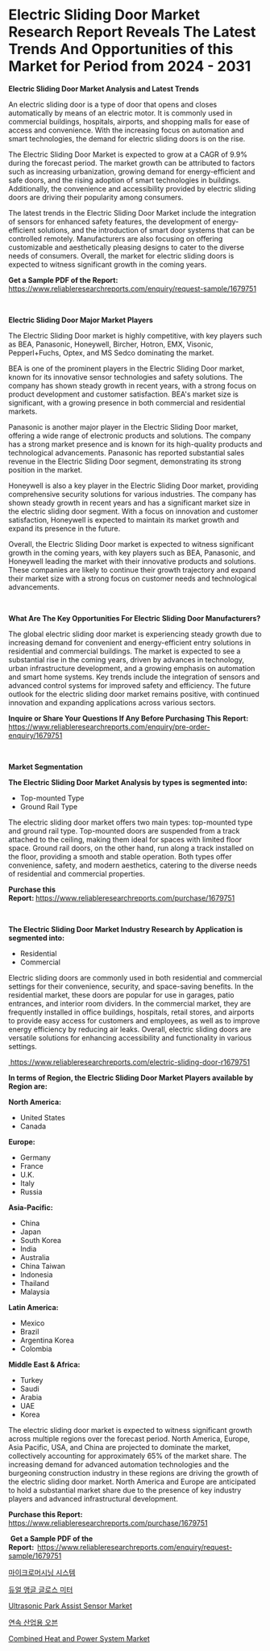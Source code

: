 <p><h1>Electric Sliding Door Market Research Report Reveals The Latest Trends And Opportunities of this Market for Period from 2024 - 2031</h1></p><p><strong>Electric Sliding Door Market Analysis and Latest Trends</strong></p>
<p><p>An electric sliding door is a type of door that opens and closes automatically by means of an electric motor. It is commonly used in commercial buildings, hospitals, airports, and shopping malls for ease of access and convenience. With the increasing focus on automation and smart technologies, the demand for electric sliding doors is on the rise.</p><p>The Electric Sliding Door Market is expected to grow at a CAGR of 9.9% during the forecast period. The market growth can be attributed to factors such as increasing urbanization, growing demand for energy-efficient and safe doors, and the rising adoption of smart technologies in buildings. Additionally, the convenience and accessibility provided by electric sliding doors are driving their popularity among consumers.</p><p>The latest trends in the Electric Sliding Door Market include the integration of sensors for enhanced safety features, the development of energy-efficient solutions, and the introduction of smart door systems that can be controlled remotely. Manufacturers are also focusing on offering customizable and aesthetically pleasing designs to cater to the diverse needs of consumers. Overall, the market for electric sliding doors is expected to witness significant growth in the coming years.</p></p>
<p><strong>Get a Sample PDF of the Report:&nbsp;</strong> <a href="https://www.reliableresearchreports.com/enquiry/request-sample/1679751">https://www.reliableresearchreports.com/enquiry/request-sample/1679751</a></p>
<p>&nbsp;</p>
<p><strong>Electric Sliding Door Major Market Players</strong></p>
<p><p>The Electric Sliding Door market is highly competitive, with key players such as BEA, Panasonic, Honeywell, Bircher, Hotron, EMX, Visonic, Pepperl+Fuchs, Optex, and MS Sedco dominating the market.</p><p>BEA is one of the prominent players in the Electric Sliding Door market, known for its innovative sensor technologies and safety solutions. The company has shown steady growth in recent years, with a strong focus on product development and customer satisfaction. BEA's market size is significant, with a growing presence in both commercial and residential markets.</p><p>Panasonic is another major player in the Electric Sliding Door market, offering a wide range of electronic products and solutions. The company has a strong market presence and is known for its high-quality products and technological advancements. Panasonic has reported substantial sales revenue in the Electric Sliding Door segment, demonstrating its strong position in the market.</p><p>Honeywell is also a key player in the Electric Sliding Door market, providing comprehensive security solutions for various industries. The company has shown steady growth in recent years and has a significant market size in the electric sliding door segment. With a focus on innovation and customer satisfaction, Honeywell is expected to maintain its market growth and expand its presence in the future.</p><p>Overall, the Electric Sliding Door market is expected to witness significant growth in the coming years, with key players such as BEA, Panasonic, and Honeywell leading the market with their innovative products and solutions. These companies are likely to continue their growth trajectory and expand their market size with a strong focus on customer needs and technological advancements.</p></p>
<p>&nbsp;</p>
<p><strong>What Are The Key Opportunities For Electric Sliding Door Manufacturers?</strong></p>
<p><p>The global electric sliding door market is experiencing steady growth due to increasing demand for convenient and energy-efficient entry solutions in residential and commercial buildings. The market is expected to see a substantial rise in the coming years, driven by advances in technology, urban infrastructure development, and a growing emphasis on automation and smart home systems. Key trends include the integration of sensors and advanced control systems for improved safety and efficiency. The future outlook for the electric sliding door market remains positive, with continued innovation and expanding applications across various sectors.</p></p>
<p><strong>Inquire or Share Your Questions If Any Before Purchasing This Report:</strong> <a href="https://www.reliableresearchreports.com/enquiry/pre-order-enquiry/1679751">https://www.reliableresearchreports.com/enquiry/pre-order-enquiry/1679751</a></p>
<p>&nbsp;</p>
<p><strong>Market Segmentation</strong></p>
<p><strong>The Electric Sliding Door Market Analysis by types is segmented into:</strong></p>
<p><ul><li>Top-mounted Type</li><li>Ground Rail Type</li></ul></p>
<p><p>The electric sliding door market offers two main types: top-mounted type and ground rail type. Top-mounted doors are suspended from a track attached to the ceiling, making them ideal for spaces with limited floor space. Ground rail doors, on the other hand, run along a track installed on the floor, providing a smooth and stable operation. Both types offer convenience, safety, and modern aesthetics, catering to the diverse needs of residential and commercial properties.</p></p>
<p><strong>Purchase this Report:&nbsp;</strong><a href="https://www.reliableresearchreports.com/purchase/1679751">https://www.reliableresearchreports.com/purchase/1679751</a></p>
<p>&nbsp;</p>
<p><strong>The Electric Sliding Door Market Industry Research by Application is segmented into:</strong></p>
<p><ul><li>Residential</li><li>Commercial</li></ul></p>
<p><p>Electric sliding doors are commonly used in both residential and commercial settings for their convenience, security, and space-saving benefits. In the residential market, these doors are popular for use in garages, patio entrances, and interior room dividers. In the commercial market, they are frequently installed in office buildings, hospitals, retail stores, and airports to provide easy access for customers and employees, as well as to improve energy efficiency by reducing air leaks. Overall, electric sliding doors are versatile solutions for enhancing accessibility and functionality in various settings.</p></p>
<p><a href="https://www.reliableresearchreports.com/electric-sliding-door-r1679751">&nbsp;https://www.reliableresearchreports.com/electric-sliding-door-r1679751</a></p>
<p><strong>In terms of Region, the Electric Sliding Door Market Players available by Region are:</strong></p>
<p>
    <p> <strong> North America: </strong>
        <ul>
            <li>United States</li>
            <li>Canada</li>
        </ul>
        </p> 
    <p> <strong> Europe: </strong>
        <ul>
            <li>Germany</li>
            <li>France</li>
            <li>U.K.</li>
            <li>Italy</li>
            <li>Russia</li>
        </ul>
        </p> 
    <p> <strong> Asia-Pacific: </strong>
        <ul>
            <li>China</li>
            <li>Japan</li>
            <li>South Korea</li>
            <li>India</li>
            <li>Australia</li>
            <li>China Taiwan</li>
            <li>Indonesia</li>
            <li>Thailand</li>
            <li>Malaysia</li>
        </ul>
        </p> 
    <p> <strong> Latin America: </strong>
        <ul>
            <li>Mexico</li>
            <li>Brazil</li>
            <li>Argentina Korea</li>
            <li>Colombia</li>
        </ul>
        </p> 
    <p> <strong> Middle East & Africa: </strong>
        <ul>
            <li>Turkey</li>
            <li>Saudi</li>
            <li>Arabia</li>
            <li>UAE</li>
            <li>Korea</li>
        </ul>
    </p>
    </p>
<p><p>The electric sliding door market is expected to witness significant growth across multiple regions over the forecast period. North America, Europe, Asia Pacific, USA, and China are projected to dominate the market, collectively accounting for approximately 65% of the market share. The increasing demand for advanced automation technologies and the burgeoning construction industry in these regions are driving the growth of the electric sliding door market. North America and Europe are anticipated to hold a substantial market share due to the presence of key industry players and advanced infrastructural development.</p></p>
<p><strong>Purchase this Report: </strong><a href="https://www.reliableresearchreports.com/purchase/1679751">https://www.reliableresearchreports.com/purchase/1679751</a></p>
<p>&nbsp;<strong>Get a Sample PDF of the Report:&nbsp;&nbsp;</strong><a href="https://www.reliableresearchreports.com/enquiry/request-sample/1679751">https://www.reliableresearchreports.com/enquiry/request-sample/1679751</a></p>
<p><strong></strong></p>
<p><p><a href="https://github.com/xvz497517413/Market-Research-Report-List-2/blob/main/5900136102814.md">마이크로머시닝 시스템</a></p><p><a href="https://medium.com/@cierrahayes645/%EC%9D%B4%EC%A4%91-%EA%B0%81%EB%8F%84-%EA%B4%91%ED%83%9D-%EC%B8%A1%EC%A0%95%EA%B8%B0-%EC%8B%9C%EC%9E%A5-%EC%A1%B0%EC%82%AC-%EB%B3%B4%EA%B3%A0%EC%84%9C-%EA%B7%B8-%EC%97%AD%EC%82%AC-%EB%B0%8F-2024%EB%85%84%EB%B6%80%ED%84%B0-2031%EB%85%84%EA%B9%8C%EC%A7%80%EC%9D%98-%EC%A0%84%EB%A7%9D-d7d7109565d4">듀얼 앵글 글로스 미터</a></p><p><a href="https://issuu.com/reportprime-2/docs/ultrasonic-park-assist-sensor-market-size-2030.ppt">Ultrasonic Park Assist Sensor Market</a></p><p><a href="https://github.com/vskv4779xr1/Market-Research-Report-List-2/blob/main/4757283102815.md">연속 산업용 오븐</a></p><p><a href="https://github.com/kosella/Market-Research-Report-List-3/blob/main/combined-heat-and-power-system-market.md">Combined Heat and Power System Market</a></p></p>